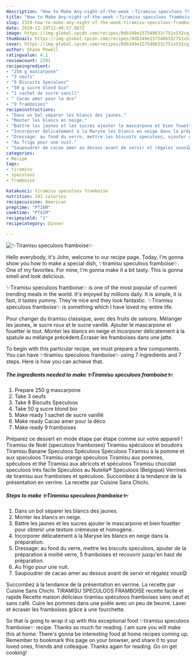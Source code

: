 ```yaml
---
description: "How to Make Any-night-of-the-week ✨Tiramisu speculoos framboise✨"
title: "How to Make Any-night-of-the-week ✨Tiramisu speculoos framboise✨"
slug: 2329-how-to-make-any-night-of-the-week-tiramisu-speculoos-framboise
date: 2020-11-19T12:40:57.567Z
image: https://img-global.cpcdn.com/recipes/0db349e157540633/751x532cq70/✨tiramisu-speculoos-framboise✨-photo-principale-de-la-recette.jpg
thumbnail: https://img-global.cpcdn.com/recipes/0db349e157540633/751x532cq70/✨tiramisu-speculoos-framboise✨-photo-principale-de-la-recette.jpg
cover: https://img-global.cpcdn.com/recipes/0db349e157540633/751x532cq70/✨tiramisu-speculoos-framboise✨-photo-principale-de-la-recette.jpg
author: Shane Powell
ratingvalue: 4.1
reviewcount: 2291
recipeingredient:
- "250 g mascarpone"
- "3 oeufs"
- "8 Biscuits Speculoos"
- "50 g sucre blond bio"
- "1 sachet de sucre vanill"
- " Cacao amer pour la dco"
- "9 framboises"
recipeinstructions:
- "Dans un bol séparer les blancs des jaunes."
- "Monter les blancs en neige."
- "Battre les jaunes et les sucres ajouter le mascarpone et bien fouetter pour obtenir une texture crémeuse et homogène."
- "Incorporer délicatement à la Maryse les blancs en neige dans la préparation."
- "Dressage: au fond du verre, mettre les biscuits speculoos, ajouter de la préparation à moitié verre, 5 framboises et recouvrir jusqu&#39;en haut de préparation."
- "Au frigo pour une nuit."
- "Saupoudrer de cacao amer au dessus avant de servir et régalez vous😋"
categories:
- Recipe
tags:
- tiramisu
- speculoos
- framboise

katakunci: tiramisu speculoos framboise 
nutrition: 241 calories
recipecuisine: American
preptime: "PT16M"
cooktime: "PT41M"
recipeyield: "1"
recipecategory: Dinner

---
```



![✨Tiramisu speculoos framboise✨](https://img-global.cpcdn.com/recipes/0db349e157540633/751x532cq70/✨tiramisu-speculoos-framboise✨-photo-principale-de-la-recette.jpg)

Hello everybody, it's John, welcome to our recipe page. Today, I'm gonna show you how to make a special dish, ✨tiramisu speculoos framboise✨. One of my favorites. For mine, I'm gonna make it a bit tasty. This is gonna smell and look delicious.

✨Tiramisu speculoos framboise✨ is one of the most popular of current trending meals in the world. It's enjoyed by millions daily. It is simple, it is fast, it tastes yummy. They're nice and they look fantastic. ✨Tiramisu speculoos framboise✨ is something which I have loved my entire life.

Pour changer du tiramisu classique, avec des fruits de saisons. Mélanger les jaunes, le sucre roux et le sucre vanillé. Ajouter le mascarpone et fouetter le tout. Monter les blancs en neige et incorporer délicatement à la spatule au mélange précédent.Écraser les framboises dans une jatte.


To begin with this particular recipe, we must prepare a few components. You can have ✨tiramisu speculoos framboise✨ using 7 ingredients and 7 steps. Here is how you can achieve that.

<!--inarticleads1-->

##### The ingredients needed to make ✨Tiramisu speculoos framboise✨:

1. Prepare 250 g mascarpone
1. Take 3 oeufs
1. Take 8 Biscuits Speculoos
1. Take 50 g sucre blond bio
1. Make ready 1 sachet de sucre vanillé
1. Make ready  Cacao amer pour la déco
1. Make ready 9 framboises


Préparez ce dessert en mode étape par étape comme sur votre appareil ! Tiramisu de Noël (speculoos framboises) Tiramisu spéculoos et boudoirs Tiramisu Banane Speculoos Spéculoos Spéculoos Tiramisu à la pomme et aux speculoos Tiramisu orange spéculoos Tiramisu aux pommes, spéculoos et thé Tiramisu aux abricots et spéculoos Tiramisu chocolat speculoos très facile Speculoos au Nutella® Speculoos (Belgique) Verrines de tiramisu aux framboises et spéculoos. Succombez à la tendance de la présentation en verrine. La recette par Cuisine Sans Chichi. 

<!--inarticleads2-->

##### Steps to make ✨Tiramisu speculoos framboise✨:

1. Dans un bol séparer les blancs des jaunes.
1. Monter les blancs en neige.
1. Battre les jaunes et les sucres ajouter le mascarpone et bien fouetter pour obtenir une texture crémeuse et homogène.
1. Incorporer délicatement à la Maryse les blancs en neige dans la préparation.
1. Dressage: au fond du verre, mettre les biscuits speculoos, ajouter de la préparation à moitié verre, 5 framboises et recouvrir jusqu&#39;en haut de préparation.
1. Au frigo pour une nuit.
1. Saupoudrer de cacao amer au dessus avant de servir et régalez vous😋


Succombez à la tendance de la présentation en verrine. La recette par Cuisine Sans Chichi. TIRAMISU SPECULOOS FRAMBOISE recette facile et rapide Recette maison délicieux tiramisu spéculoos framboises sans oeuf et sans café. Cuire les pommes dans une poêle avec un peu de beurre. Laver et écraser les framboises grâce à une fourchette. 

So that is going to wrap it up with this exceptional food ✨tiramisu speculoos framboise✨ recipe. Thanks so much for reading. I am sure you will make this at home. There's gonna be interesting food at home recipes coming up. Remember to bookmark this page on your browser, and share it to your loved ones, friends and colleague. Thanks again for reading. Go on get cooking!

